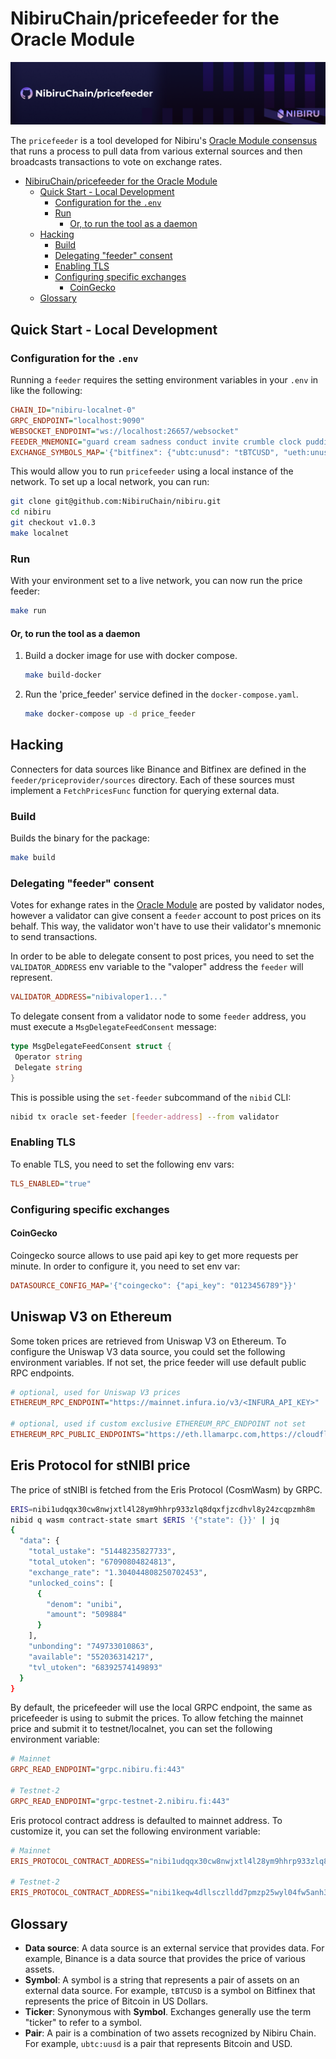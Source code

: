 # NibiruChain/pricefeeder for the Oracle Module

<img src="./repo-banner.png">

The `pricefeeder` is a tool developed for Nibiru's [Oracle Module consensus](https://nibiru.fi/docs/ecosystem/oracle/) that runs a process to pull data from various external sources and then broadcasts transactions to vote on exchange rates.

- [NibiruChain/pricefeeder for the Oracle Module](#nibiruchainpricefeeder-for-the-oracle-module)
  - [Quick Start - Local Development](#quick-start---local-development)
    - [Configuration for the `.env`](#configuration-for-the-env)
    - [Run](#run)
      - [Or, to run the tool as a daemon](#or-to-run-the-tool-as-a-daemon)
  - [Hacking](#hacking)
    - [Build](#build)
    - [Delegating "feeder" consent](#delegating-feeder-consent)
    - [Enabling TLS](#enabling-tls)
    - [Configuring specific exchanges](#configuring-specific-exchanges)
      - [CoinGecko](#coingecko)
  - [Glossary](#glossary)

## Quick Start - Local Development

### Configuration for the `.env`

Running a `feeder` requires the setting environment variables in your `.env` in like the following:

```ini
CHAIN_ID="nibiru-localnet-0"
GRPC_ENDPOINT="localhost:9090"
WEBSOCKET_ENDPOINT="ws://localhost:26657/websocket"
FEEDER_MNEMONIC="guard cream sadness conduct invite crumble clock pudding hole grit liar hotel maid produce squeeze return argue turtle know drive eight casino maze host"
EXCHANGE_SYMBOLS_MAP='{"bitfinex": {"ubtc:unusd": "tBTCUSD", "ueth:unusd": "tETHUSD", "uusd:unusd": "tUSTUSD"}}'
```

This would allow you to run `pricefeeder` using a local instance of the network. To set up a local network, you can run:

```bash
git clone git@github.com:NibiruChain/nibiru.git
cd nibiru
git checkout v1.0.3
make localnet
```

### Run

With your environment set to a live network, you can now run the price feeder:

```sh
make run
```

#### Or, to run the tool as a daemon

1. Build a docker image for use with docker compose.

    ```bash
    make build-docker
    ```

2. Run the 'price_feeder' service defined in the `docker-compose.yaml`.

    ```bash
    make docker-compose up -d price_feeder
    ```

## Hacking

Connecters for data sources like Binance and Bitfinex are defined in the `feeder/priceprovider/sources` directory. Each of these sources must implement a `FetchPricesFunc` function for querying external data.

### Build

Builds the binary for the package:

```sh
make build
```

### Delegating "feeder" consent

Votes for exhange rates in the [Oracle Module](https://nibiru.fi/docs/ecosystem/oracle/) are posted by validator nodes, however a validator can give consent a `feeder` account to post prices on its behalf. This way, the validator won't have to use their validator's mnemonic to send transactions.  

In order to be able to delegate consent to post prices, you need to set the
`VALIDATOR_ADDRESS` env variable to the "valoper" address the `feeder` will represent.

```ini
VALIDATOR_ADDRESS="nibivaloper1..."
```

To delegate consent from a validator node to some `feeder` address, you must execute a `MsgDelegateFeedConsent` message:

```go
type MsgDelegateFeedConsent struct {
 Operator string 
 Delegate string
}
```

This is possible using the `set-feeder` subcommand of the `nibid` CLI:

```bash
nibid tx oracle set-feeder [feeder-address] --from validator
```

### Enabling TLS

To enable TLS, you need to set the following env vars:

```ini
TLS_ENABLED="true"
```

### Configuring specific exchanges

#### CoinGecko

Coingecko source allows to use paid api key to get more requests per minute. In order to configure it,
you need to set env var:

```ini
DATASOURCE_CONFIG_MAP='{"coingecko": {"api_key": "0123456789"}}'
```

## Uniswap V3 on Ethereum

Some token prices are retrieved from Uniswap V3 on Ethereum. 
To configure the Uniswap V3 data source, you could set the following environment variables.
If not set, the price feeder will use default public RPC endpoints.

```ini
# optional, used for Uniswap V3 prices
ETHEREUM_RPC_ENDPOINT="https://mainnet.infura.io/v3/<INFURA_API_KEY>"

# optional, used if custom exclusive ETHEREUM_RPC_ENDPOINT not set 
ETHEREUM_RPC_PUBLIC_ENDPOINTS="https://eth.llamarpc.com,https://cloudflare-eth.com/,https://rpc.flashbots.net/"
```

## Eris Protocol for stNIBI price

The price of stNIBI is fetched from the Eris Protocol (CosmWasm) by GRPC.

```bash
ERIS=nibi1udqqx30cw8nwjxtl4l28ym9hhrp933zlq8dqxfjzcdhvl8y24zcqpzmh8m
nibid q wasm contract-state smart $ERIS '{"state": {}}' | jq
{
  "data": {
    "total_ustake": "51448235827733",
    "total_utoken": "67090804824813",
    "exchange_rate": "1.304044808250702453",
    "unlocked_coins": [
      {
        "denom": "unibi",
        "amount": "509884"
      }
    ],
    "unbonding": "749733010863",
    "available": "552036314217",
    "tvl_utoken": "68392574149893"
  }
}
```

By default, the pricefeeder will use the local GRPC endpoint, the same as pricefeeder is using to submit the prices.
To allow fetching the mainnet price and submit it to testnet/localnet, you can set the following environment variable:

```ini
# Mainnet
GRPC_READ_ENDPOINT="grpc.nibiru.fi:443"

# Testnet-2
GRPC_READ_ENDPOINT="grpc-testnet-2.nibiru.fi:443"
```

Eris protocol contract address is defaulted to mainnet address.
To customize it, you can set the following environment variable:

```ini
# Mainnet
ERIS_PROTOCOL_CONTRACT_ADDRESS="nibi1udqqx30cw8nwjxtl4l28ym9hhrp933zlq8dqxfjzcdhvl8y24zcqpzmh8m"

# Testnet-2
ERIS_PROTOCOL_CONTRACT_ADDRESS="nibi1keqw4dllsczlldd7pmzp25wyl04fw5anh3wxljhg4fjuqj9xnxuqa82rpg"
```

## Glossary

- **Data source**: A data source is an external service that provides data. For example, Binance is a data source that provides the price of various assets.
- **Symbol**: A symbol is a string that represents a pair of assets on an external data source. For example, `tBTCUSD` is a symbol on Bitfinex that represents the price of Bitcoin in US Dollars.
- **Ticker**: Synonymous with **Symbol**. Exchanges generally use the term "ticker" to refer to a symbol.
- **Pair**: A pair is a combination of two assets recognized by Nibiru Chain. For example, `ubtc:uusd` is a pair that represents Bitcoin and USD.
